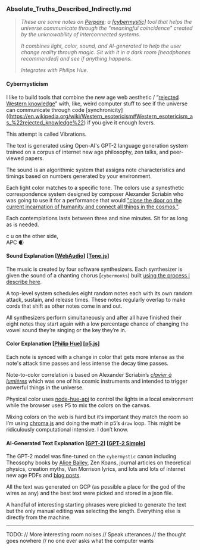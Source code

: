 
### Absolute_Truths_Described_Indirectly.md
> _These are some notes on_ [_Perpare_](http://prepare.awakening.systems)_: a [\[cybermystic\]](https://awakening.systems/) tool that helps the universe communicate through the “meaningful coincidence” created by the unknowability of interconnected systems._
> 
> _It combines light, color, sound, and AI-generated to help the user change reality through magic. Sit with it in a dark room [headphones recommended] and see if anything happens._
> 
> _Integrates with Philips Hue._

#### Cybermysticism
I like to build tools that combine the new age web aesthetic / “[rejected Western knowledge](https://en.wikipedia.org/wiki/Western_esotericism#Western_esotericism_as_%22rejected_knowledge%22)” with, like, weird computer stuff to see if the universe can communicate through code [synchronicity]((https://en.wikipedia.org/wiki/Western_esotericism#Western_esotericism_as_%22rejected_knowledge%22) if you give it enough levers.</a> 

This attempt is called Vibrations.

The text is generated using Open-AI's GPT-2 language generation system trained on a corpus of internet new age philosophy, zen talks, and peer-viewed papers.

The sound is an algorithmic system that assigns note characteristics and timings based on numbers generated by your environment.  

Each light color matches to a specific tone. The colors use a synesthetic correspondence system designed by composer Alexander Scriabin who was going to use it for a performance that would ["close the door on the current incarnation of humanity and connect all things in the cosmos."](http://www.ernestjournal.co.uk/blog/2016/1/18/scriabin-the-mysterium).

Each contemplations lasts between three and nine minutes. Sit for as long as is needed.

c u on the other side,  
APC 🌒

#### Sound Explanation [[WebAudio](https://developer.mozilla.org/en-US/docs/Web/API/Web_Audio_API)] [[Tone.js](https://tonejs.github.io/)]

The music is created by four software synthesizers. Each synthesizer is given the sound of a chanting chorus [`cybermonks`) built [using the process I describe here](https://medium.com/@brokyo/in-excelsis-i-o-creating-digital-choirs-in-tone-js-f14d84982409).

A top-level system schedules eight random notes each with its own random attack, sustain, and release times. These notes regularly overlap to make cords that shift as other notes come in and out.

All synthesizers perform simultaneously and after all have finished their eight notes they start again with a low percentage chance of changing the vowel sound they’re singing or the key they’re in.

#### Color Explanation [[Philip Hue](https://www2.meethue.com/en-us)] [[p5.js](https://p5js.org/)]

Each note is synced with a change in color that gets more intense as the note's attack time passes and less intense the decay time passes.

Note-to-color correlation is based on Alexander Scriabin’s [_clavier à lumières_](https://en.wikipedia.org/wiki/Clavier_%C3%A0_lumi%C3%A8res)  which was one of his cosmic instruments and intended to trigger powerful things in the universe.

Physical color uses [node-hue-api](https://github.com/peter-murray/node-hue-api) to control the lights in a local environment while the browser uses P5 to mix the colors on the canvas.

Mixing colors on the web is hard but it’s important they match the room so I’m using [chroma.js](https://gka.github.io/chroma.js/) and doing the math in p5’s `draw` loop. This might be ridiculously computational intensive. I don’t know.

#### AI-Generated Text Explanation [[GPT-2](https://github.com/openai/gpt-2)] [[GPT-2 Simple](https://github.com/minimaxir/gpt-2-simple)]

The GPT-2 model was fine-tuned on the `cybermystic` canon including Theosophy books by [Alice Bailey](https://en.wikipedia.org/wiki/Alice_Bailey), Zen Koans, journal articles on theoretical physics, creation myths, Van Morrison lyrics, and lots and lots of internet new age PDFs and [blog posts](https://www.crystalinks.com/directory.html).

All the text was generated on GCP (as possible a place for the god of the wires as any) and the best text were picked and stored in a json file.

A handful of interesting starting phrases were picked to generate the text but the only manual editing was selecting the length. Everything else is directly from the machine.

---
TODO:
// More interesting room noises
// Speak utterances
// the thought goes nowhere
// no one ever asks what the computer wants 